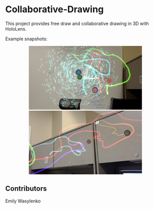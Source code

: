 # Collaborative-Drawing

This project provides free draw and collaborative drawing in 3D with HoloLens.

Example snapshots:

<p align="center">
  <img height="200" src="https://github.com/ImmersiveAnalyticsUNCC/Collaborative-Drawing/blob/master/images/drawing2.jpg">
  <img height="200" src="https://github.com/ImmersiveAnalyticsUNCC/Collaborative-Drawing/blob/master/images/drawing1.jpg">
</p>

## Contributors

Emily Wasylenko
